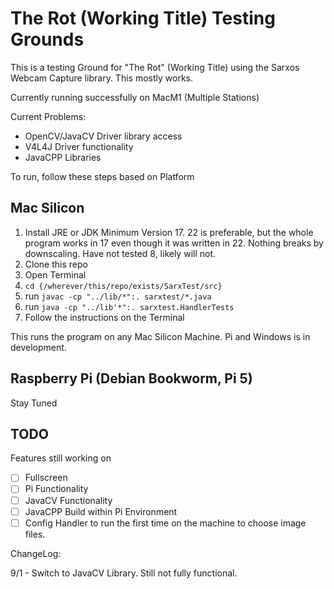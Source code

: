 # The Rot (Working Title) Testing Grounds

This is a testing Ground for "The Rot" (Working Title) using the Sarxos Webcam Capture library. This mostly works. 

Currently running successfully on MacM1 (Multiple Stations) 

Current Problems:

- OpenCV/JavaCV Driver library access
- V4L4J Driver functionality
- JavaCPP Libraries

To run, follow these steps based on Platform

## Mac Silicon

1) Install JRE or JDK Minimum Version 17. 22 is preferable, but the whole program works in 17 even though it was written in 22. Nothing breaks by downscaling. Have not tested 8, likely will not.
2) Clone this repo
3) Open Terminal
4) `cd {/wherever/this/repo/exists/SarxTest/src}`
5) run `javac -cp "../lib/*":. sarxtest/*.java`
6) run `java -cp "../lib'*":. sarxtest.HandlerTests`
7) Follow the instructions on the Terminal

This runs the program on any Mac Silicon Machine. Pi and Windows is in development. 

## Raspberry Pi (Debian Bookworm, Pi 5)

Stay Tuned

## TODO

Features still working on

- [ ] Fullscreen
- [ ] Pi Functionality
- [ ] JavaCV Functionality
- [ ] JavaCPP Build within Pi Environment
- [ ] Config Handler to run the first time on the machine to choose image files.

ChangeLog: 

9/1 -  Switch to JavaCV Library. Still not fully functional.

